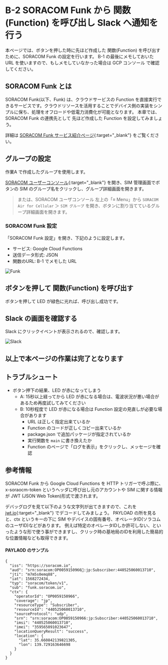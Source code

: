 # B-2 SORACOM Funk から 関数(Function) を呼び出し Slack へ通知を行う

本ページでは、ボタンを押した時に先ほど作成した 関数(Function) を呼び出すために、SORACOM Funk の設定を行います。
B-1 の最後にメモしておいた URL を使いますので、もしメモしていなかった場合は GCP コンソール で確認してください。

## SORACOM Funk とは

SORACOM Funk(以下、Funk) は、クラウドサービスの Function を直接実行できるサービスです。クラウドリソースを活用することでデバイス側の実装をシンプルに保ち、処理をオフロードや低電力消費化が可能となります。
本章では、SORACOM Funk の連携先として 先ほど作成した Function を設定してみましょう。

詳細は [SORACOM Funk サービス紹介ページ](https://soracom.jp/services/funk/){:target="_blank"} をご覧ください。

## グループの設定
作業A で作成したグループを使用します。

[SORACOM ユーザーコンソール](https://console.soracom.io/){:target="_blank"} を開き、SIM 管理画面でボタンの SIM のグループ名をクリックし、グループ詳細画面を開きます。
> または、SORACOM ユーザコンソール 左上の「≡ Menu」から `SORACOM Air for Cellular` ＞ `SIM グループ` を開き、ボタンに割り当てているグループ詳細画面を開きます。

### SORACOM Funk 設定
「SORACOM Funk 設定」を開き、下記のように設定します。

- サービス: Google Cloud Functions
- 送信データ形式: JSON
- 関数のURL: B-1 でメモした URL

![Funk](images/soracom-funk.png)

## ボタンを押して 関数(Function) を呼び出す

ボタンを押して LED が緑色に光れば、呼び出し成功です。

## Slack の画面を確認する
Slack にクリックイベントが表示されるので、確認します。

![Slack](images/slack.png)

## 以上で本ページの作業は完了となります

## トラブルシュート

* ボタン押下の結果、LED が赤になってしまう
    * A: 15秒以上経ってから LED が赤になる場合は、電波状況が悪い場合があるため再度試してみてください
    * B: 10秒程度で LED が赤になる場合は Function 設定の見直しが必要な場合があります
        * URL は正しく指定出来ているか
        * Function のコードが正しくコピー出来ているか
        * package.json で追加パッケージが指定されているか
        * 実行関数を `main` に書き換えたか
        * Function のページで「ログを表示」をクリックし、メッセージを確認

## 参考情報
SORACOM Funk から Google Cloud Functions を HTTP トリガーで呼ぶ際に、x-soraocm-token というヘッダに呼び出し元のアカウントや SIM に関する情報が JWT (JSON Web Token)形式で渡されます。

デバッグログを見て以下のような文字列が出てきますので、これを [jwt.io](https://jwt.io/){:target="_blank"} でデコードしてみましょう。
PAYLOAD の所を見ると、ctx というキーの下に SIM やデバイスの固有番号、オペレータID(ソラコムのユーザID)などがあります。
例えば特定のオペレータIDしか許可しない、といったような形で使う事ができますし、クリック時の基地局のIDを利用した簡易的な位置情報なども取得できます。

#### PAYLAOD のサンプル
```
{
  "iss": "https://soracom.io",
  "aud": "srn:soracom:OP0059150966:jp:Subscriber:440525060013710",
  "jti": "m7m5s0emq88",
  "iat": 1568272434,
  "typ": "soracom/token/v1",
  "sub": "funk.soracom.io",
  "ctx": {
    "operatorId": "OP0059150966",
    "coverage": "jp",
    "resourceType": "Subscriber",
    "resourceId": "440525060013710",
    "sourceProtocol": "udp",
    "srn": "srn:soracom:OP0059150966:jp:Subscriber:440525060013710",
    "imsi": "440525060013710",
    "imei": "359565091023647",
    "locationQueryResult": "success",
    "location": {
      "lat": 35.660842139821305,
      "lon": 139.729163646698
    }
  }
}
```